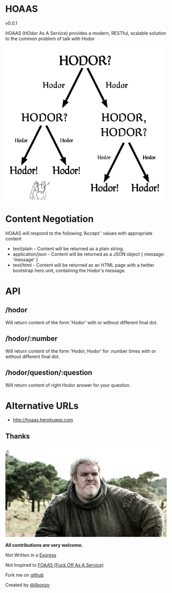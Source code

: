 HOAAS
=====

v0.0.1

HOAAS (HOdor As A Service) provides a modern, RESTful, scalable solution to the common problem of talk with Hodor

![Hodor](https://github.com/ilbonzo/hoaas/raw/master/public/images/talk-hodor.gif "Hodor")


# Content Negotiation

HOAAS will respond to the following 'Accept:' values with appropriate content

* text/plain - Content will be returned as a plain string.
* application/json - Content will be returned as a JSON object { message: 'message' }
* text/html - Content will be returned as an HTML page with a twitter bootstrap hero unit, containing the Hodor's message.

# API

## /hodor

Will return content of the form 'Hodor' with or without different final dot.

## /hodor/:number
Will return content of the form 'Hodor, Hodor' for :number times with or without different final dot.

## /hodor/question/:question
Will return content of right Hodor answer for your question.

# Alternative URLs

- http://hoaas.herokuapp.com


## Thanks

![Hodor](https://github.com/ilbonzo/hoaas/raw/master/public/images/1-hodor.jpg "Hodor")

__All contributions are very welcome.__

Not Written in a [Express](http://expressjs.com/)

Not Inspired to [FOAAS (Fuck Off As A Service)](http://foaas.com/)

Fork me on [github](https://github.com/ilbonzo/hoaas)

Created by [@ilbonzo](https://twitter.com/ilbonzo)
